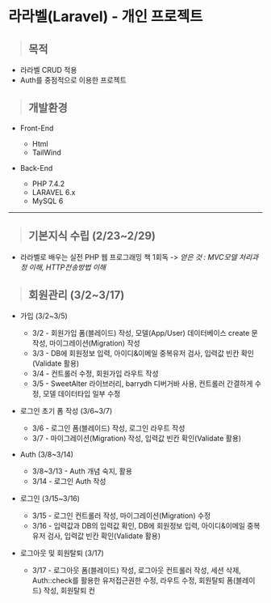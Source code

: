 라라벨(Laravel) - 개인 프로젝트 
==================

> ## 목적
  * 라라벨 CRUD 적용
  * Auth를 중점적으로 이용한 프로젝트

> ## 개발환경
  * Front-End
    + Html
    + TailWind

  * Back-End
    + PHP 7.4.2
    + LARAVEL 6.x
    + MySQL 6 

***

> ## 기본지식 수립 (2/23~2/29)
 * 라라벨로 배우는 실전 PHP 웹 프로그래밍 책 1회독 
    -> _얻은 것 : MVC모델 처리과정 이해, HTTP전송방법 이해_ 
 
> ## 회원관리 (3/2~3/17)

 * 가입 (3/2~3/5)
    + 3/2 - 회원가입 폼(블레이드) 작성, 모델(App/User) 데이터베이스 create 문 작성, 마이그레이션(Migration) 작성   
    + 3/3 - DB에 회원정보 입력, 아이디&이메일 중복유저 검사, 입력값 빈칸 확인(Validate 활용)
    + 3/4 - 컨트롤러 수정, 회원가입 라우트 작성 
    + 3/5 - SweetAlter 라이브러리, barrydh 디버거바 사용, 컨트롤러 간결하게 수정, 모델 데이터타입 일부 수정 

 * 로그인 초기 폼 작성 (3/6~3/7)
    + 3/6 - 로그인 폼(블레이드) 작성, 로그인 라우트 작성 
    + 3/7 - 마이그레이션(Migration) 작성, 입력값 빈칸 확인(Validate 활용) 
    
 * Auth (3/8~3/14)
    + 3/8~3/13 - Auth 개념 숙지, 활용 
    + 3/14 - 로그인 Auth 작성 
 
 * 로그인 (3/15~3/16)
    + 3/15 - 로그인 컨트롤러 작성, 마이그레이션(Migration) 수정
    + 3/16 - 입력값과 DB의 입력값 확인, DB에 회원정보 입력, 아이디&이메일 중복유저 검사, 입력값 빈칸 확인(Validate 활용)
    
 * 로그아웃 및 회원탈퇴 (3/17) 
    + 3/17 - 로그아웃 폼(블레이드) 작성, 로그아웃 컨트롤러 작성, 세션 삭제, Auth::check를 활용한 유저접근권한 수정, 라우트 수정,
             회원탈퇴 폼(블레이드) 작성, 회원탈퇴 컨
